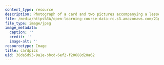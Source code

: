 ```yaml
---
content_type: resource
description: Photograph of a card and two pictures accompanying a lesson on Japanese.
file: /media/https%3A/open-learning-course-data-rc.s3.amazonaws.com/21g-504-japanese-iv-spring-2009/36da5d939a1ebbcd6ef2f20688d20a62_cardpics.jpg
file_type: image/jpeg
image_metadata:
  caption: ''
  credit: ''
  image-alt: ''
resourcetype: Image
title: cardpics
uid: 36da5d93-9a1e-bbcd-6ef2-f20688d20a62
---
```

